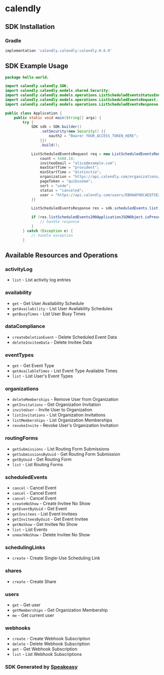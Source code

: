 # calendly

<!-- Start SDK Installation -->
## SDK Installation

### Gradle

```groovy
implementation 'calendly.calendly:calendly:0.6.0'
```
<!-- End SDK Installation -->

## SDK Example Usage
<!-- Start SDK Example Usage -->
```java
package hello.world;

import calendly.calendly.SDK;
import calendly.calendly.models.shared.Security;
import calendly.calendly.models.operations.ListScheduledEventsStatusEnum;
import calendly.calendly.models.operations.ListScheduledEventsRequest;
import calendly.calendly.models.operations.ListScheduledEventsResponse;

public class Application {
    public static void main(String[] args) {
        try {
            SDK sdk = SDK.builder()
                .setSecurity(new Security() {{
                    oauth2 = "Bearer YOUR_ACCESS_TOKEN_HERE";
                }})
                .build();

            ListScheduledEventsRequest req = new ListScheduledEventsRequest() {{
                count = 5488.14;
                inviteeEmail = "alice@example.com";
                maxStartTime = "provident";
                minStartTime = "distinctio";
                organization = "https://api.calendly.com/organizations/EBHAAFHDCAEQTSEZ";
                pageToken = "quibusdam";
                sort = "unde";
                status = "canceled";
                user = "https://api.calendly.com/users/EBHAAFHDCAEQTSEZ";
            }}            

            ListScheduledEventsResponse res = sdk.scheduledEvents.list(req);

            if (res.listScheduledEvents200ApplicationJSONObject.isPresent()) {
                // handle response
            }
        } catch (Exception e) {
            // handle exception
        }
```
<!-- End SDK Example Usage -->

<!-- Start SDK Available Operations -->
## Available Resources and Operations


### activityLog

* `list` - List activity log entries

### availability

* `get` - Get User Availability Schedule
* `getAvailability` - List User Availability Schedules
* `getBusyTimes` - List User Busy Times

### dataCompliance

* `createDeletionEvent` - Delete Scheduled Event Data
* `deleteInviteeData` - Delete Invitee Data

### eventTypes

* `get` - Get Event Type
* `getAvailableTimes` - List Event Type Available Times
* `list` - List User's Event Types

### organizations

* `deleteMemberships` - Remove User from Organization
* `getInvitations` - Get Organization Invitation
* `inviteUser` - Invite User to Organization
* `listInvitations` - List Organization Invitations
* `listMemberships` - List Organization Memberships
* `revokeInvite` - Revoke User's Organization Invitation

### routingForms

* `getSubmissions` - List Routing Form Submissions
* `getSubmissionsByUuid` - Get Routing Form Submission
* `getByUuid` - Get Routing Form
* `list` - List Routing Forms

### scheduledEvents

* `cancel` - Cancel Event
* `cancel` - Cancel Event
* `cancel` - Cancel Event
* `createNoShow` - Create Invitee No Show
* `getEventByUuid` - Get Event
* `getInvitees` - List Event Invitees
* `getInviteesByUuid` - Get Event Invitee
* `getNoShow` - Get Invitee No Show
* `list` - List Events
* `unmarkNoShow` - Delete Invitee No Show

### schedulingLinks

* `create` - Create Single-Use Scheduling Link

### shares

* `create` - Create Share

### users

* `get` - Get user
* `getMemberships` - Get Organization Membership
* `me` - Get current user

### webhooks

* `create` - Create Webhook Subscription
* `delete` - Delete Webhook Subscription
* `get` - Get Webhook Subscription
* `list` - List Webhook Subscriptions
<!-- End SDK Available Operations -->

### SDK Generated by [Speakeasy](https://docs.speakeasyapi.dev/docs/using-speakeasy/client-sdks)
